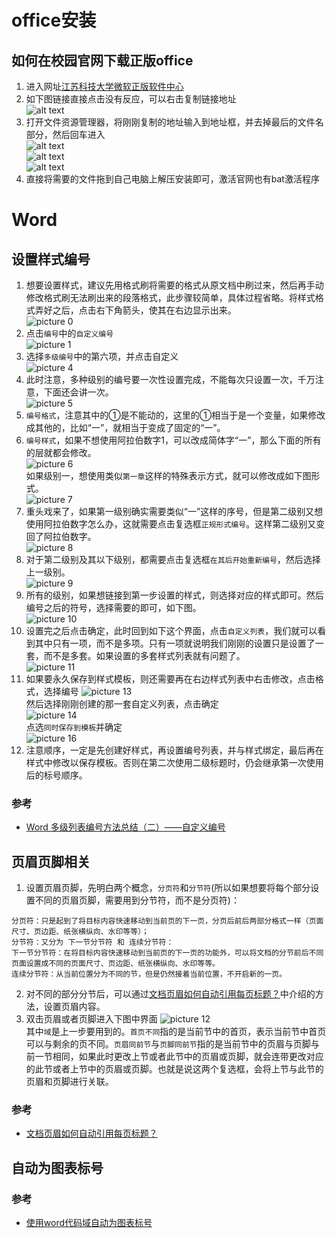 # office安装
## 如何在校园官网下载正版office
1. 进入网址[江苏科技大学微软正版软件中心](https://ic.just.edu.cn/2019/0130/c6740a63575/page.htm)
2. 如下图链接直接点击没有反应，可以右击复制链接地址  
   ![alt text](.assets_IMG/Office/image.png)  
3. 打开文件资源管理器，将刚刚复制的地址输入到地址框，并去掉最后的文件名部分，然后回车进入  
   ![alt text](.assets_IMG/Office/image-1.png)  
   ![alt text](.assets_IMG/Office/image-3.png)  
   ![alt text](.assets_IMG/Office/image-2.png)  
4. 直接将需要的文件拖到自己电脑上解压安装即可，激活官网也有bat激活程序
# Word
## 设置样式编号
1. 想要设置样式，建议先用格式刷将需要的格式从原文档中刷过来，然后再手动修改格式刷无法刷出来的段落格式，此步骤较简单，具体过程省略。将样式格式弄好之后，点击右下角箭头，使其在右边显示出来。  
![picture 0](.assets_IMG/Office/IMG_20231221-212236280.png)  
1. 点击`编号`中的`自定义编号`  
![picture 1](.assets_IMG/Office/IMG_20231221-212351939.png)  
1. 选择`多级编号`中的第六项，并点击自定义  
![picture 4](.assets_IMG/Office/IMG_20231221-212753890.png)  
1. 此时注意，多种级别的编号要一次性设置完成，不能每次只设置一次，千万注意，下面还会讲一次。  
![picture 5](.assets_IMG/Office/IMG_20231221-213136000.png)  
1. `编号格式`，注意其中的①是不能动的，这里的①相当于是一个变量，如果修改成其他的，比如“一”，就相当于变成了固定的“一”。  
2. `编号样式`，如果不想使用阿拉伯数字1，可以改成简体字“一”，那么下面的所有的层就都会修改。  
![picture 6](.assets_IMG/Office/IMG_20231221-213745899.png)  
如果级别一，想使用类似`第一章`这样的特殊表示方式，就可以修改成如下图形式。  
![picture 7](.assets_IMG/Office/IMG_20231221-214153096.png)  
1. 重头戏来了，如果第一级别确实需要类似“一”这样的序号，但是第二级别又想使用阿拉伯数字怎么办，这就需要点击复选框`正规形式编号`。这样第二级别又变回了阿拉伯数字。  
![picture 8](.assets_IMG/Office/IMG_20231221-214545046.png)  
1. 对于第二级别及其以下级别，都需要点击复选框`在其后开始重新编号`，然后选择上一级别。  
![picture 9](.assets_IMG/Office/IMG_20231221-214732225.png)  
1. 所有的级别，如果想链接到第一步设置的样式，则选择对应的样式即可。然后编号之后的符号，选择需要的即可，如下图。  
![picture 10](.assets_IMG/Office/IMG_20231221-215001120.png)  
1.  设置完之后点击确定，此时回到如下这个界面，点击`自定义列表`，我们就可以看到其中只有一项，而不是多项。只有一项就说明我们刚刚的设置只是设置了一套，而不是多套。如果设置的多套样式列表就有问题了。  
![picture 11](.assets_IMG/Office/IMG_20231221-215233806.png)  
1.  如果要永久保存到样式模板，则还需要再在右边样式列表中右击修改，点击格式，选择编号
![picture 13](.assets_IMG/Office/IMG_20231222-213033490.png)  
然后选择刚刚创建的那一套自定义列表，点击确定  
![picture 14](.assets_IMG/Office/IMG_20231222-213155720.png)  
点选`同时保存到模板`并确定  
![picture 16](.assets_IMG/Office/IMG_20231222-213459547.png)  
1.  注意顺序，一定是先创建好样式，再设置编号列表，并与样式绑定，最后再在样式中修改以保存模板。否则在第二次使用二级标题时，仍会继承第一次使用后的标号顺序。
### 参考
- [Word 多级列表编号方法总结（二）——自定义编号](https://zhuanlan.zhihu.com/p/157316196)  

## 页眉页脚相关
1. 设置页眉页脚，先明白两个概念，`分页符`和`分节符`(所以如果想要将每个部分设置不同的页眉页脚，需要用到分节符，而不是分页符)：
```
分页符：只是起到了将目标内容快速移动到当前页的下一页，分页后前后两部分格式一样（页面尺寸、页边距、纸张横纵向、水印等等）；
分节符：又分为 下一节分节符 和 连续分节符：
下一节分节符：在将目标内容快速移动到当前页的下一页的功能外，可以将文档的分节前后不同页面设置成不同的页面尺寸、页边距、纸张横纵向、水印等等。
连续分节符：从当前位置分为不同的节，但是仍然接着当前位置，不开启新的一页。
```
2. 对不同的部分分节后，可以通过[文档页眉如何自动引用每页标题？](https://www.wps.cn/learning/question/detail/id/2300.html)中介绍的方法，设置页眉内容。  
3. 双击页眉或者页脚进入下图中界面
![picture 12](.assets_IMG/Office/IMG_20231222-174923644.png)  
其中`域`是上一步要用到的。`首页不同`指的是当前节中的首页，表示当前节中首页可以与剩余的页不同。`页眉同前节`与`页脚同前节`指的是当前节中的页眉与页脚与前一节相同，如果此时更改上节或者此节中的页眉或页脚，就会连带更改对应的此节或者上节中的页眉或页脚。也就是说这两个复选框，会将上节与此节的页眉和页脚进行关联。  
### 参考
- [文档页眉如何自动引用每页标题？](https://www.wps.cn/learning/question/detail/id/2300.html)

## 自动为图表标号
### 参考
- [使用word代码域自动为图表标号](https://blog.csdn.net/LYGCSDN_/article/details/124973418)
